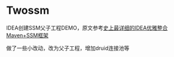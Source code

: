 # Twossm

IDEA创建SSM父子工程DEMO，原文参考[史上最详细的IDEA优雅整合Maven+SSM框架](https://blog.csdn.net/qq_44543508/article/details/100192558#4_maven_37)

做了一些小改动，改为父子工程，增加druid连接池等
